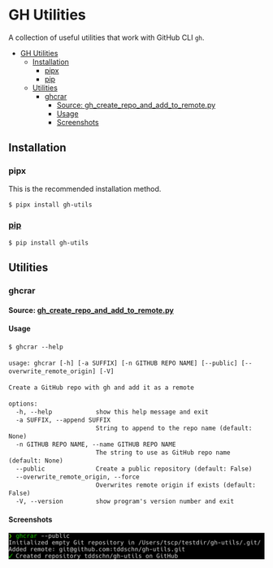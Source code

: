 # GH Utilities

A collection of useful utilities that work with GitHub CLI `gh`.

- [GH Utilities](#gh-utilities)
  - [Installation](#installation)
    - [pipx](#pipx)
    - [pip](#pip)
  - [Utilities](#utilities)
    - [ghcrar](#ghcrar)
      - [Source: gh_create_repo_and_add_to_remote.py](#source-gh_create_repo_and_add_to_remotepy)
      - [Usage](#usage)
      - [Screenshots](#screenshots)

## Installation

### pipx

This is the recommended installation method.

```
$ pipx install gh-utils
```

### [pip](https://pypi.org/project/gh-utils/)

```
$ pip install gh-utils
```

## Utilities

### ghcrar


#### Source: [gh_create_repo_and_add_to_remote.py](gh_utils/gh_create_repo_and_add_to_remote.py)


#### Usage

```
$ ghcrar --help

usage: ghcrar [-h] [-a SUFFIX] [-n GITHUB REPO NAME] [--public] [--overwrite_remote_origin] [-V]

Create a GitHub repo with gh and add it as a remote

options:
  -h, --help            show this help message and exit
  -a SUFFIX, --append SUFFIX
                        String to append to the repo name (default: None)
  -n GITHUB REPO NAME, --name GITHUB REPO NAME
                        The string to use as GitHub repo name (default: None)
  --public              Create a public repository (default: False)
  --overwrite_remote_origin, --force
                        Overwrites remote origin if exists (default: False)
  -V, --version         show program's version number and exit
```

#### Screenshots
![ghcrar-public](images/ghcrar-public.png)




